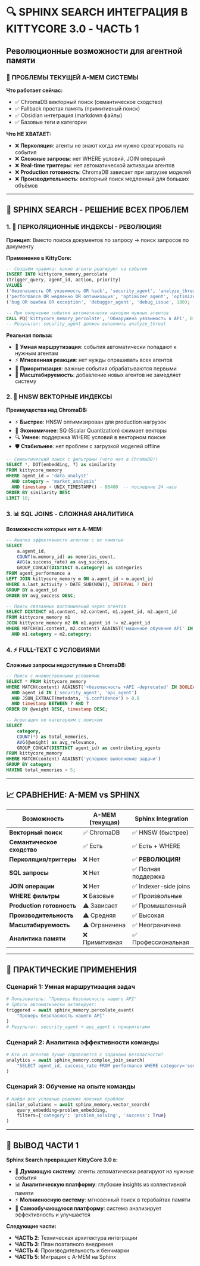 # 🔍 SPHINX SEARCH ИНТЕГРАЦИЯ В KITTYCORE 3.0 - ЧАСТЬ 1

## Революционные возможности для агентной памяти

### 🎯 **ПРОБЛЕМЫ ТЕКУЩЕЙ A-MEM СИСТЕМЫ**

**Что работает сейчас:**
- ✅ ChromaDB векторный поиск (семантическое сходство)  
- ✅ Fallback простая память (примитивный поиск)
- ✅ Obsidian интеграция (markdown файлы)
- ✅ Базовые теги и категории

**Что НЕ ХВАТАЕТ:**
- ❌ **Перколяция**: агенты не знают когда им нужно среагировать на события
- ❌ **Сложные запросы**: нет WHERE условий, JOIN операций  
- ❌ **Real-time триггеры**: нет автоматической активации агентов
- ❌ **Production готовность**: ChromaDB зависает при загрузке моделей
- ❌ **Производительность**: векторный поиск медленный для больших объёмов

---

## 🚀 **SPHINX SEARCH - РЕШЕНИЕ ВСЕХ ПРОБЛЕМ**

### **1. 🎯 ПЕРКОЛЯЦИОННЫЕ ИНДЕКСЫ - РЕВОЛЮЦИЯ!**

**Принцип**: Вместо поиска документов по запросу → поиск запросов по документу

**Применение в KittyCore:**
```sql
-- Создаём правила: какие агенты реагируют на события
INSERT INTO kittycore_memory_percolate 
(trigger_query, agent_id, action, priority)
VALUES 
('безопасность OR уязвимость OR hack', 'security_agent', 'analyze_threat', 200),
('performance OR медленно OR оптимизация', 'optimizer_agent', 'optimize_code', 150),
('bug OR ошибка OR exception', 'debugger_agent', 'debug_issue', 180);

-- При получении события автоматически находим нужных агентов
CALL PQ('kittycore_memory_percolate', 'Обнаружена уязвимость в API', 0 as docs);
-- Результат: security_agent должен выполнить analyze_threat
```

**Реальная польза:**
- 🤖 **Умная маршрутизация**: события автоматически попадают к нужным агентам
- ⚡ **Мгновенная реакция**: нет нужды опрашивать всех агентов  
- 🎯 **Приоритизация**: важные события обрабатываются первыми
- 🔄 **Масштабируемость**: добавление новых агентов не замедляет систему

### **2. 🧠 HNSW ВЕКТОРНЫЕ ИНДЕКСЫ**

**Преимущества над ChromaDB:**
- ⚡ **Быстрее**: HNSW оптимизирован для production нагрузок
- 💾 **Экономичнее**: SQ (Scalar Quantization) сжимает векторы
- 🔍 **Умнее**: поддержка WHERE условий в векторном поиске
- 🛡️ **Стабильнее**: нет проблем с загрузкой моделей offline

```sql
-- Семантический поиск с фильтрами (чего нет в ChromaDB!)
SELECT *, DOT(embedding, ?) as similarity 
FROM kittycore_memory 
WHERE agent_id = 'data_analyst' 
  AND category = 'market_analysis' 
  AND timestamp > UNIX_TIMESTAMP() - 86400  -- последние 24 часа
ORDER BY similarity DESC 
LIMIT 10;
```

### **3. 📊 SQL JOINS - СЛОЖНАЯ АНАЛИТИКА**

**Возможности которых нет в A-MEM:**
```sql
-- Анализ эффективности агентов с их памятью
SELECT 
    a.agent_id,
    COUNT(m.memory_id) as memories_count,
    AVG(a.success_rate) as avg_success,
    GROUP_CONCAT(DISTINCT m.category) as categories
FROM agent_performance a
LEFT JOIN kittycore_memory m ON a.agent_id = m.agent_id
WHERE a.last_activity > DATE_SUB(NOW(), INTERVAL 7 DAY)
GROUP BY a.agent_id
ORDER BY avg_success DESC;

-- Поиск связанных воспоминаний через агентов
SELECT DISTINCT m1.content, m2.content, m1.agent_id, m2.agent_id
FROM kittycore_memory m1
JOIN kittycore_memory m2 ON m1.agent_id != m2.agent_id
WHERE MATCH(m1.content, m2.content) AGAINST('машинное обучение API' IN BOOLEAN MODE)
  AND m1.category = m2.category;
```

### **4. ⚡ FULL-TEXT С УСЛОВИЯМИ**

**Сложные запросы недоступные в ChromaDB:**
```sql
-- Поиск с множественными условиями
SELECT * FROM kittycore_memory 
WHERE MATCH(content) AGAINST('+безопасность +API -deprecated' IN BOOLEAN MODE)
  AND agent_id IN ('security_agent', 'api_agent')
  AND JSON_EXTRACT(metadata, '$.confidence') > 0.8
  AND timestamp BETWEEN ? AND ?
ORDER BY @weight DESC, timestamp DESC;

-- Агрегация по категориям с поиском
SELECT 
    category,
    COUNT(*) as total_memories,
    AVG(@weight) as avg_relevance,
    GROUP_CONCAT(DISTINCT agent_id) as contributing_agents
FROM kittycore_memory 
WHERE MATCH(content) AGAINST('успешное выполнение задачи')
GROUP BY category
HAVING total_memories > 5;
```

---

## 📈 **СРАВНЕНИЕ: A-MEM vs SPHINX**

| Возможность | A-MEM (текущая) | Sphinx Integration |
|-------------|-----------------|-------------------|
| **Векторный поиск** | ✅ ChromaDB | ✅ HNSW (быстрее) |
| **Семантическое сходство** | ✅ Есть | ✅ Есть + WHERE |
| **Перколяция/триггеры** | ❌ Нет | ✅ **РЕВОЛЮЦИЯ!** |
| **SQL запросы** | ❌ Нет | ✅ Полная поддержка |
| **JOIN операции** | ❌ Нет | ✅ Indexer-side joins |
| **WHERE фильтры** | ❌ Базовые | ✅ Произвольные |
| **Production готовность** | ⚠️ Зависает | ✅ Промышленный |
| **Производительность** | ⚠️ Средняя | ✅ Высокая |
| **Масштабируемость** | ⚠️ Ограничена | ✅ Неограничена |
| **Аналитика памяти** | ❌ Примитивная | ✅ Профессиональная |

---

## 🎯 **ПРАКТИЧЕСКИЕ ПРИМЕНЕНИЯ**

### **Сценарий 1: Умная маршрутизация задач**
```python
# Пользователь: "Проверь безопасность нашего API"
# Sphinx автоматически активирует:
triggered = await sphinx_memory.percolate_event(
    "Проверь безопасность нашего API"
)
# Результат: security_agent + api_agent с приоритетами
```

### **Сценарий 2: Аналитика эффективности команды**
```python
# Кто из агентов лучше справляется с задачами безопасности?
analytics = await sphinx_memory.complex_join_search(
    "SELECT agent_id, success_rate FROM performance WHERE category='security'"
)
```

### **Сценарий 3: Обучение на опыте команды**
```python
# Найди все успешные решения похожих проблем
similar_solutions = await sphinx_memory.vector_search(
    query_embedding=problem_embedding,
    filters={'category': 'problem_solving', 'success': True}
)
```

---

## 🔮 **ВЫВОД ЧАСТИ 1**

**Sphinx Search превращает KittyCore 3.0 в:**
- 🧠 **Думающую систему**: агенты автоматически реагируют на нужные события
- 📊 **Аналитическую платформу**: глубокие insights из коллективной памяти  
- ⚡ **Молниеносную систему**: мгновенный поиск в терабайтах памяти
- 🎯 **Самообучающуюся платформу**: система анализирует эффективность и улучшается

**Следующие части:**
- **ЧАСТЬ 2**: Техническая архитектура интеграции
- **ЧАСТЬ 3**: План поэтапного внедрения  
- **ЧАСТЬ 4**: Производительность и бенчмарки
- **ЧАСТЬ 5**: Миграция с A-MEM на Sphinx 